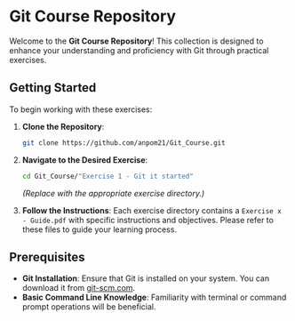 

# Git Course Repository

Welcome to the **Git Course Repository**! This collection is designed to enhance your understanding and proficiency with Git through practical exercises.




## Getting Started

To begin working with these exercises:

1. **Clone the Repository**:
   ```bash
   git clone https://github.com/anpom21/Git_Course.git
   ```

2. **Navigate to the Desired Exercise**:
   ```bash
   cd Git_Course/"Exercise 1 - Git it started"
   ```
   *(Replace with the appropriate exercise directory.)*

3. **Follow the Instructions**:
   Each exercise directory contains a `Exercise x - Guide.pdf` with specific instructions and objectives. Please refer to these files to guide your learning process.

## Prerequisites

- **Git Installation**: Ensure that Git is installed on your system. You can download it from [git-scm.com](https://git-scm.com/).
- **Basic Command Line Knowledge**: Familiarity with terminal or command prompt operations will be beneficial.